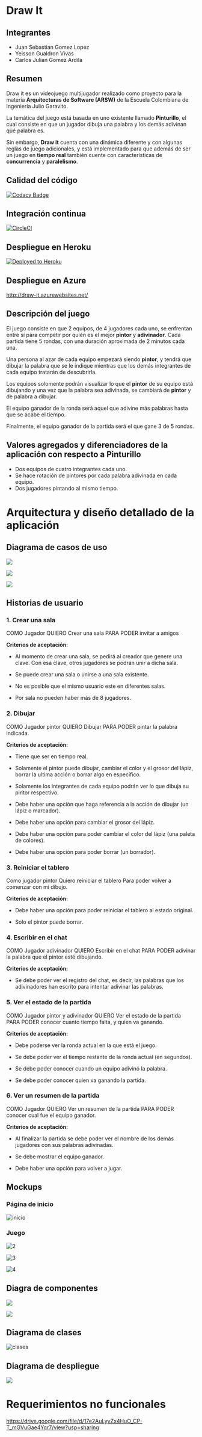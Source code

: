 # Draw It

## Integrantes

*   Juan Sebastian Gomez Lopez
*   Yeisson Gualdron Vivas
*   Carlos Julian Gomez Ardila

## Resumen
Draw it es un videojuego multijugador realizado como proyecto para la materia **Arquitecturas de Software (ARSW)** de la Escuela Colombiana de Ingeniería Julio Garavito.

La temática del juego está basada en uno existente llamado **Pinturillo**, el cual consiste en que un jugador dibuja una palabra y los demás adivinan qué palabra es.

Sin embargo, **Draw it** cuenta con una dinámica diferente y con algunas reglas de juego adicionales, y está implementado para que además de ser un juego en **tiempo real** también cuente con características de **concurrencia** y **paralelismo**.

 
 ## Calidad del código
 [![Codacy Badge](https://api.codacy.com/project/badge/Grade/5777bc2a53ac41a3834545dc942a474b)](https://www.codacy.com/gh/ARSW-Team-2020/Draw-It?utm_source=github.com&amp;utm_medium=referral&amp;utm_content=ARSW-Team-2020/Draw-It&amp;utm_campaign=Badge_Grade)
 
 ## Integración continua
 
 [![CircleCI](https://circleci.com/gh/circleci/circleci-docs.svg?style=svg)](https://app.circleci.com/pipelines/github/ARSW-Team-2020/Draw-It)
 
 ## Despliegue en Heroku
 
 [![Deployed to Heroku](https://www.herokucdn.com/deploy/button.png)](https://drawitt.herokuapp.com/)
 
 ## Despliegue en Azure
 
 http://draw-it.azurewebsites.net/
 
## Descripción del juego

El juego consiste en que 2 equipos, de 4 jugadores cada uno, se enfrentan entre sí para competir por quién es el mejor **pintor** y **adivinador**. Cada partida tiene 5 rondas, con una duración aproximada de 2 minutos cada una.


Una persona al azar de cada equipo empezará siendo **pintor**, y tendrá que dibujar la palabra que se le indique mientras que los demás integrantes de cada equipo tratarán de descubrirla.     

Los equipos solomente podrán visualizar lo que el **pintor** de su equipo está dibujando y una vez que la palabra sea adivinada, se cambiará de **pintor** y de palabra a dibujar.   

El equipo ganador de la ronda será aquel que adivine más palabras hasta que se acabe el tiempo.   

Finalmente, el equipo ganador de la partida será el que gane 3 de 5 rondas.    


## Valores agregados y diferenciadores de la aplicación con respecto a Pinturillo

*   Dos equipos de cuatro integrantes cada uno.
*   Se hace rotación de pintores por cada palabra adivinada en cada equipo.
*   Dos jugadores pintando al mismo tiempo.


# Arquitectura y diseño detallado de la aplicación

## Diagrama de casos de uso

![](https://github.com/ARSW-Team-2020/Draw-It/blob/master/img/AntesCU.PNG)

![](https://github.com/ARSW-Team-2020/Draw-It/blob/master/img/DuranteCU.PNG)

![](https://github.com/ARSW-Team-2020/Draw-It/blob/master/img/DespuesCU.PNG)


## Historias de usuario

### 1.	Crear una sala 

COMO Jugador
QUIERO Crear una sala
PARA PODER invitar a amigos 

 **Criterios de aceptación:**

*	Al momento de crear una sala, se pedirá al creador que genere una clave. Con esa clave, otros jugadores se podrán unir a dicha sala.
*	Se puede crear una sala o unirse a una sala existente.

*	No es posible que el mismo usuario este en diferentes salas.

*	Por sala no pueden haber más de 8 jugadores.


### 2.	Dibujar

COMO Jugador pintor
QUIERO Dibujar
PARA PODER pintar la palabra indicada.

 **Criterios de aceptación:**

*	Tiene que ser en tiempo real.

* Solamente el pintor puede dibujar, cambiar el color y el grosor del lápiz, borrar la ultima acción o borrar algo en específico.

*	Solamente los integrantes de cada equipo podrán ver lo que dibuja su pintor respectivo.

*	Debe haber una opción que haga referencia a la acción de dibujar (un lápiz o marcador).

*	Debe haber una opción para cambiar el grosor del lápiz.

*	Debe haber una opción para poder cambiar el color del lápiz (una paleta de colores).

* Debe haber una opción para poder borrar (un borrador).

### 3.	Reiniciar el tablero

Como jugador pintor
Quiero reiniciar el tablero
Para poder volver a comenzar con mi dibujo.


 **Criterios de aceptación:**

*	Debe haber una opción para poder reiniciar el tablero al estado original.

*	Solo el pintor puede borrar.


### 4.	 Escribir en el chat 
COMO Jugador adivinador
QUIERO Escribir en el chat 
PARA PODER adivinar la palabra que el pintor esté dibujando.


 **Criterios de aceptación:**

*	Se debe poder ver el registro del chat, es decir, las palabras que los adivinadores han escrito para intentar adivinar las palabras.


### 5.	 Ver el estado de la partida

COMO Jugador pintor y adivinador
QUIERO Ver el estado de la partida
PARA PODER conocer cuanto tiempo falta, y quien va ganando.

 **Criterios de aceptación:**

*	Debe poderse ver la ronda actual en la que está el juego.

*	Se debe poder ver el tiempo restante de la ronda actual (en segundos).

* Se debe poder conocer cuando un equipo adivinó la palabra.

* Se debe poder conocer quien va ganando la partida.


### 6.	Ver un resumen de la partida

COMO Jugador 
QUIERO Ver un resumen de la partida
PARA PODER conocer cual fue el equipo ganador.

 **Criterios de aceptación:**

*	Al finalizar la partida se debe poder ver el nombre de los demás jugadores con sus palabras adivinadas.

* Se debe mostrar el equipo ganador.

* Debe haber una opción para volver a jugar.


## Mockups

### Página de inicio
![inicio](https://github.com/ARSW-Team-2020/Draw-It/blob/master/img/Mockups%20nuevos/inicio.jpg)


### Juego

![2](https://github.com/ARSW-Team-2020/Draw-It/blob/master/img/Mockups%20nuevos/2.jpg)

![3](https://github.com/ARSW-Team-2020/Draw-It/blob/master/img/Mockups%20nuevos/3.png)

![4](https://github.com/ARSW-Team-2020/Draw-It/blob/master/img/Mockups%20nuevos/4.jpg)

## Diagra de componentes

![](https://github.com/ARSW-Team-2020/Draw-It/blob/master/img/Component%20API.png)

![](https://github.com/ARSW-Team-2020/Draw-It/blob/master/img/Component%20Sockets.png)

## Diagrama de clases

![clases](https://github.com/ARSW-Team-2020/Draw-It/blob/master/img/Diagrama%20de%20clases.png)

## Diagrama de despliegue 

![](https://github.com/ARSW-Team-2020/Draw-It/blob/master/img/Despliegue.png)


# Requerimientos no funcionales

https://drive.google.com/file/d/17e2AuLyyZx4HuO_CP-T_mGVuGae4Yqr7/view?usp=sharing




 
